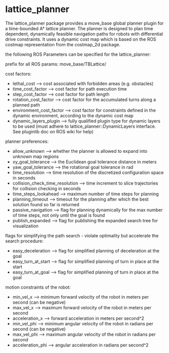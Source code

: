 # lattice_planner
The lattice_planner package provides a move_base global planner plugin for a time-bounded A* lattice planner. The planner is designed to plan time dependent, dynamically feasible navigation paths for robots with differential drive constraints. It uses a dynamic cost map which is based on the ROS costmap representation from the costmap_2d package.

the following ROS Parameters can be specified for the lattice_planner:

prefix for all ROS params: move_base/TBLattice/ 

cost factors:
- lethal_cost --> cost associated with forbidden areas (e.g. obstacles)
- time_cost_factor --> cost factor for path execution time
- step_cost_factor --> cost factor for path length
- rotation_cost_factor --> cost factor for the accumulated turns along a planned path 
- environment_cost_factor --> cost factor for constraints defined in the dynamic environment, according to the dynamic cost map
- dynamic_layers_plugin --> fully qualified plugin type for dynamic layers to be used (must adhere to lattice_planner::DynamicLayers interface. See pluginlib doc on ROS wiki for help)

planner preferences:
- allow_unknown --> whether the planner is allowed to expand into unknown map regions
- xy_goal_tolerance --> the Euclidean goal tolerance distance in meters
- yaw_goal_tolerance --> the rotational goal tolerance in rad
- time_resolution --> time resolution of the discretized configuration space in seconds
- collision_check_time_resolution --> time increment to slice trajectories for collision checking in seconds
- time_steps_lookahead --> maximum number of time steps for planning
- planning_timeout --> timeout for the planning after which the best solution found so far is returned
- passive_navigation --> flag for planning dynamically for the max number of time steps, not only until the goal is found
- publish_expanded --> flag for publishing the expanded search tree for visualization

flags for simplifying the path search - violate optimality but accelerate the search procedure:
- easy_deceleration --> flag for simplified planning of deceleration at the goal
- easy_turn_at_start --> flag for simplified planning of turn in place at the start
- easy_turn_at_goal --> flag for simplified planning of turn in place at the goal

motion constraints of the robot:
- min_vel_x --> minimum forward velocity of the robot in meters per second (can be negative)
- max_vel_x --> maximum forward velocity of the robot in meters per second
- acceleration_x --> forward acceleration in meters per second^2
- min_vel_phi --> minimum angular velocity of the robot in radians per second (can be negative)
- max_vel_phi --> maximum angular velocity of the robot in radians per second
- acceleration_phi --> angular acceleration in radians per second^2
